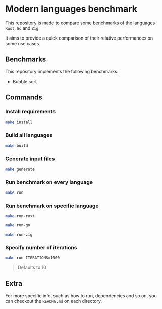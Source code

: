 # Modern languages benchmark

This repository is made to compare some benchmarks of the languages `Rust`, `Go` and `Zig`.

It aims to provide a quick comparison of their relative performances on some use cases.

## Benchmarks

This repository implements the following benchmarks:

- Bubble sort

## Commands

### Install requirements

```bash
make install
```

### Build all languages

```bash
make build
```

### Generate input files

```bash
make generate
```

### Run benchmark on every language

```bash
make run
```

### Run benchmark on specific language

```bash
make run-rust
```

```bash
make run-go
```

```bash
make run-zig
```

### Specify number of iterations

```bash
make run ITERATIONS=1000
```

> Defaults to 10

## Extra

For more specific info, such as how to run, dependencies and so on, you can checkout the `README.md` on each directory.
